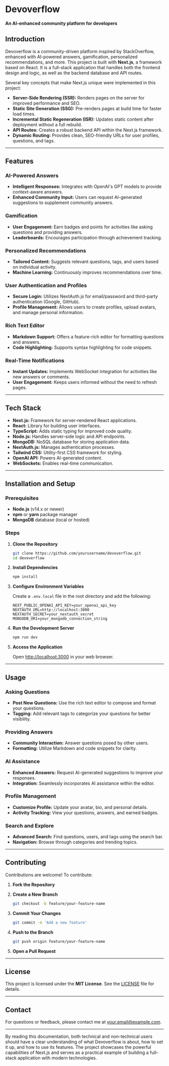 # Devoverflow

**An AI-enhanced community platform for developers**

## Introduction

Devoverflow is a community-driven platform inspired by StackOverflow, enhanced with AI-powered answers, gamification, personalized recommendations, and more. This project is built with **Next.js**, a framework based on React. It is a full-stack application that handles both the frontend design and logic, as well as the backend database and API routes.

Several key concepts that make Next.js unique were implemented in this project:

- **Server-Side Rendering (SSR):** Renders pages on the server for improved performance and SEO.
- **Static Site Generation (SSG):** Pre-renders pages at build time for faster load times.
- **Incremental Static Regeneration (ISR):** Updates static content after deployment without a full rebuild.
- **API Routes:** Creates a robust backend API within the Next.js framework.
- **Dynamic Routing:** Provides clean, SEO-friendly URLs for user profiles, questions, and tags.

---

## Features

### AI-Powered Answers

- **Intelligent Responses:** Integrates with OpenAI's GPT models to provide context-aware answers.
- **Enhanced Community Input:** Users can request AI-generated suggestions to supplement community answers.

### Gamification

- **User Engagement:** Earn badges and points for activities like asking questions and providing answers.
- **Leaderboards:** Encourages participation through achievement tracking.

### Personalized Recommendations

- **Tailored Content:** Suggests relevant questions, tags, and users based on individual activity.
- **Machine Learning:** Continuously improves recommendations over time.

### User Authentication and Profiles

- **Secure Login:** Utilizes NextAuth.js for email/password and third-party authentication (Google, GitHub).
- **Profile Management:** Allows users to create profiles, upload avatars, and manage personal information.

### Rich Text Editor

- **Markdown Support:** Offers a feature-rich editor for formatting questions and answers.
- **Code Highlighting:** Supports syntax highlighting for code snippets.

### Real-Time Notifications

- **Instant Updates:** Implements WebSocket integration for activities like new answers or comments.
- **User Engagement:** Keeps users informed without the need to refresh pages.

---

## Tech Stack

- **Next.js:** Framework for server-rendered React applications.
- **React:** Library for building user interfaces.
- **TypeScript:** Adds static typing for improved code quality.
- **Node.js:** Handles server-side logic and API endpoints.
- **MongoDB:** NoSQL database for storing application data.
- **NextAuth.js:** Manages authentication processes.
- **Tailwind CSS:** Utility-first CSS framework for styling.
- **OpenAI API:** Powers AI-generated content.
- **WebSockets:** Enables real-time communication.

---

## Installation and Setup

### Prerequisites

- **Node.js** (v14.x or newer)
- **npm** or **yarn** package manager
- **MongoDB** database (local or hosted)

### Steps

1. **Clone the Repository**

   ```bash
   git clone https://github.com/yourusername/devoverflow.git
   cd devoverflow
   ```

2. **Install Dependencies**

   ```bash
   npm install
   ```

3. **Configure Environment Variables**

   Create a `.env.local` file in the root directory and add the following:

   ```env
   NEXT_PUBLIC_OPENAI_API_KEY=your_openai_api_key
   NEXTAUTH_URL=http://localhost:3000
   NEXTAUTH_SECRET=your_nextauth_secret
   MONGODB_URI=your_mongodb_connection_string
   ```

4. **Run the Development Server**

   ```bash
   npm run dev
   ```

5. **Access the Application**

   Open [http://localhost:3000](http://localhost:3000) in your web browser.

---

## Usage

### Asking Questions

- **Post New Questions:** Use the rich text editor to compose and format your questions.
- **Tagging:** Add relevant tags to categorize your questions for better visibility.

### Providing Answers

- **Community Interaction:** Answer questions posed by other users.
- **Formatting:** Utilize Markdown and code snippets for clarity.

### AI Assistance

- **Enhanced Answers:** Request AI-generated suggestions to improve your responses.
- **Integration:** Seamlessly incorporates AI assistance within the editor.

### Profile Management

- **Customize Profile:** Update your avatar, bio, and personal details.
- **Activity Tracking:** View your questions, answers, and earned badges.

### Search and Explore

- **Advanced Search:** Find questions, users, and tags using the search bar.
- **Navigation:** Browse through categories and trending topics.

---

## Contributing

Contributions are welcome! To contribute:

1. **Fork the Repository**

2. **Create a New Branch**

   ```bash
   git checkout -b feature/your-feature-name
   ```

3. **Commit Your Changes**

   ```bash
   git commit -m 'Add a new feature'
   ```

4. **Push to the Branch**

   ```bash
   git push origin feature/your-feature-name
   ```

5. **Open a Pull Request**

---

## License

This project is licensed under the **MIT License**. See the [LICENSE](LICENSE) file for details.

---

## Contact

For questions or feedback, please contact me at [your.email@example.com](mailto:your.email@example.com).

---

By reading this documentation, both technical and non-technical users should have a clear understanding of what Devoverflow is about, how to set it up, and how to use its features. The project showcases the powerful capabilities of Next.js and serves as a practical example of building a full-stack application with modern technologies.

